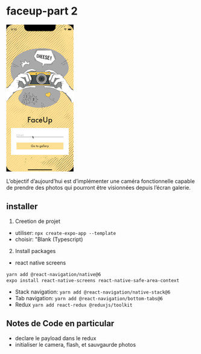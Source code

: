 # faceup-part 2

![sample.gif](docs/faceup-part2.gif)

L’objectif d’aujourd’hui est d’implémenter une caméra fonctionnelle capable de prendre des photos qui pourront être visionnées depuis l’écran galerie.


## installer
1. Creetion de projet
- utiliser: `npx create-expo-app --template`
- choisir: "Blank (Typescript)

2. Install packages
- react native screens
```
yarn add @react-navigation/native@6
expo install react-native-screens react-native-safe-area-context
```
- Stack navigation:
`yarn add @react-navigation/native-stack@6`
- Tab navigation:
`yarn add @react-navigation/bottom-tabs@6`
- Redux
`yarn add react-redux @reduxjs/toolkit`

## Notes de Code en particular
- declare le payload dans le redux
- initialiser le camera, flash, et sauvgaurde photos